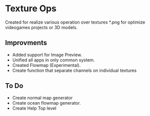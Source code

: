 # Texture Ops

Created for realize various operation over textures *.png for optimize videogames projects or 3D models.

## Improvments
- Added support for Image Preview.
- Unified all apps in only common system.
- Created Flowmap (Experimental).
- Create function that separate channels on individual textures


## To Do

- Create normal map generator
- Create ocean flowmap generator.
- Create Help Top level